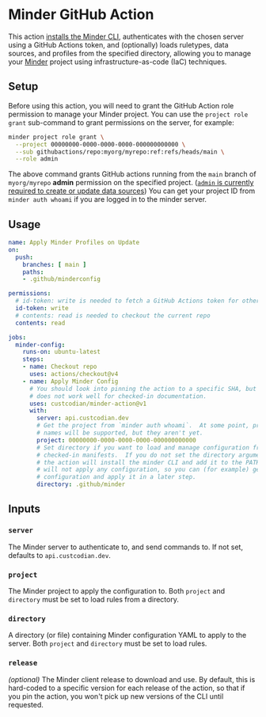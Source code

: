 # Minder GitHub Action

This action [installs the Minder CLI](https://mindersec.github.io/getting_started/install_cli), authenticates with the chosen server using a GitHub Actions token, and (optionally) loads ruletypes, data sources, and profiles from the specified directory, allowing you to manage your [Minder](https://mindersec.github.io) project using infrastructure-as-code (IaC) techniques.

## Setup

Before using this action, you will need to grant the GitHub Action role permission to manage your Minder project.  You can use the `project role grant` sub-command to grant permissions on the server, for example:

```bash
minder project role grant \
  --project 00000000-0000-0000-0000-000000000000 \
  --sub githubactions/repo:myorg/myrepo:ref:refs/heads/main \
  --role admin
```

The above command grants GitHub actions running from the `main` branch of `myorg/myrepo` **admin** permission on the specified project.  ([`admin` is currently required to create or update data sources](https://github.com/mindersec/minder/blob/main/internal/authz/model/minder.fga#L94))  You can get your project ID from `minder auth whoami` if you are logged in to the minder server.

## Usage

```yaml
name: Apply Minder Profiles on Update
on:
  push:
    branches: [ main ]
    paths:
    - .github/minderconfig

permissions:
  # id-token: write is needed to fetch a GitHub Actions token for other services
  id-token: write
  # contents: read is needed to checkout the current repo
  contents: read

jobs:
  minder-config:
    runs-on: ubuntu-latest
    steps:
    - name: Checkout repo
      uses: actions/checkout@v4
    - name: Apply Minder Config
      # You should look into pinning the action to a specific SHA, but that
      # does not work well for checked-in documentation.
      uses: custcodian/minder-action@v1
      with:
        server: api.custcodian.dev
        # Get the project from `minder auth whoami`.  At some point, project
        # names will be supported, but they aren't yet.
        project: 00000000-0000-0000-0000-000000000000
        # Set directory if you want to load and manage configuration from
        # checked-in manifests.  If you do not set the directory argument,
        # the action will install the minder CLI and add it to the PATH, but
        # will not apply any configuration, so you can (for example) generate
        # configuration and apply it in a later step.
        directory: .github/minder
```

## Inputs

### `server`

The Minder server to authenticate to, and send commands to.  If not set, defaults to `api.custcodian.dev`.

### `project`

The Minder project to apply the configuration to.  Both `project` and `directory` must be set to load rules from a directory.

### `directory`

A directory (or file) containing Minder configuration YAML to apply to the server.  Both `project` and `directory` must be set to load rules.

### `release`

_(optional)_ The Minder client release to download and use.  By default, this is hard-coded to a specific version for each release of the action, so that if you pin the action, you won't pick up new versions of the CLI until requested.